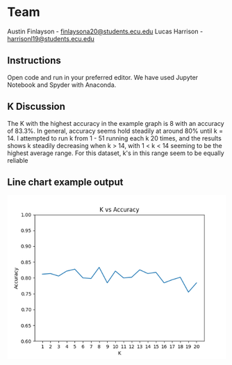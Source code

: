# Team

Austin Finlayson - finlaysona20@students.ecu.edu
Lucas Harrison - harrisonl19@students.ecu.edu

## Instructions

Open code and run in your preferred editor. We have used Jupyter Notebook and Spyder with Anaconda. 

## K Discussion

The K with the highest accuracy in the example graph is 8 with an accuracy of 83.3%. In general, accuracy seems hold steadily at around 80% until k = 14. I attempted to run k from 1 - 51 running each k 20 times, and the results shows k steadily decreasing when k > 14, with 1 < k < 14 seeming to be the highest average range. For this dataset, k's in this range seem to be equally reliable

## Line chart example output

![image](lineChartExample.png)